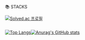 📚 STACKS


[![Solved.ac
프로필](http://mazassumnida.wtf/api/v2/generate_badge?boj={zion6878})](https://solved.ac/{zion6878})


<div style="display: flex;">

[![Top Langs](https://github-readme-stats.vercel.app/api/top-langs/?username=Uno0306)](https://github.com/Uno0306/github-readme-stats)

[![Anurag's GitHub stats](https://github-readme-stats.vercel.app/api?username=Uno0306)](https://github.com/Uno0306/github-readme-stats)


</div>
